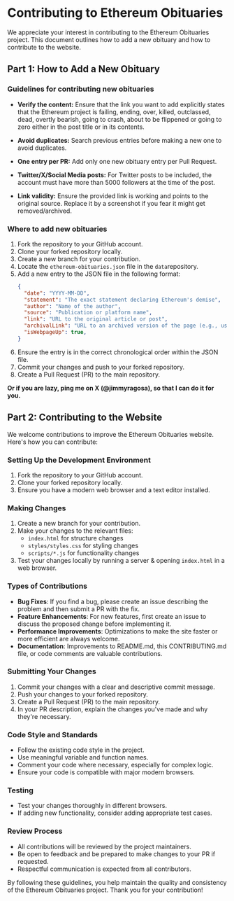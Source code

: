# Contributing to Ethereum Obituaries
We appreciate your interest in contributing to the Ethereum Obituaries project. This document outlines how to add a new obituary and how to contribute to the website.

## Part 1: How to Add a New Obituary

### Guidelines for contributing new obituaries
- **Verify the content:** Ensure that the link you want to add explicitly states that the Ethereum project is failing, ending, over, killed, outclassed, dead, overtly bearish, going to crash, about to be flippened or going to zero either in the post title or in its contents.

- **Avoid duplicates:** Search previous entries before making a new one to avoid duplicates.

- **One entry per PR:** Add only one new obituary entry per Pull Request.

- **Twitter/X/Social Media posts:** For Twitter posts to be included, the account must have more than 5000 followers at the time of the post.

- **Link validity:** Ensure the provided link is working and points to the original source. Replace it by a screenshot if you fear it might get removed/archived.

### Where to add new obituaries
1. Fork the repository to your GitHub account.
2. Clone your forked repository locally.
3. Create a new branch for your contribution.
4. Locate the `ethereum-obituaries.json` file in the `data`repository.
5. Add a new entry to the JSON file in the following format:
   ```json
   {
     "date": "YYYY-MM-DD",
     "statement": "The exact statement declaring Ethereum's demise",
     "author": "Name of the author",
     "source": "Publication or platform name",
     "link": "URL to the original article or post",
     "archivalLink": "URL to an archived version of the page (e.g., using Wayback Machine or a screenshot hosted on imgur)",
     "isWebpageUp": true,
   }
6. Ensure the entry is in the correct chronological order within the JSON file.
7. Commit your changes and push to your forked repository.
8. Create a Pull Request (PR) to the main repository.

**Or if you are lazy, ping me on X (@jimmyragosa), so that I can do it for you.**

## Part 2: Contributing to the Website
We welcome contributions to improve the Ethereum Obituaries website. Here's how you can contribute:

### Setting Up the Development Environment
1. Fork the repository to your GitHub account.
2. Clone your forked repository locally.
3. Ensure you have a modern web browser and a text editor installed.

### Making Changes
1. Create a new branch for your contribution.
2. Make your changes to the relevant files:
   - `index.html` for structure changes
   - `styles/styles.css` for styling changes
   - `scripts/*.js` for functionality changes
3. Test your changes locally by running a server & opening `index.html` in a web browser.

### Types of Contributions
- **Bug Fixes**: If you find a bug, please create an issue describing the problem and then submit a PR with the fix.
- **Feature Enhancements**: For new features, first create an issue to discuss the proposed change before implementing it.
- **Performance Improvements**: Optimizations to make the site faster or more efficient are always welcome.
- **Documentation**: Improvements to README.md, this CONTRIBUTING.md file, or code comments are valuable contributions.

### Submitting Your Changes
1. Commit your changes with a clear and descriptive commit message.
2. Push your changes to your forked repository.
3. Create a Pull Request (PR) to the main repository.
4. In your PR description, explain the changes you've made and why they're necessary.

### Code Style and Standards
- Follow the existing code style in the project.
- Use meaningful variable and function names.
- Comment your code where necessary, especially for complex logic.
- Ensure your code is compatible with major modern browsers.

### Testing
- Test your changes thoroughly in different browsers.
- If adding new functionality, consider adding appropriate test cases.

### Review Process
- All contributions will be reviewed by the project maintainers.
- Be open to feedback and be prepared to make changes to your PR if requested.
- Respectful communication is expected from all contributors.

By following these guidelines, you help maintain the quality and consistency of the Ethereum Obituaries project. Thank you for your contribution!